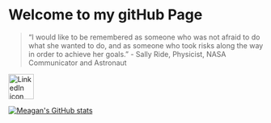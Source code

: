 # Welcome to my gitHub Page
> “I would like to be remembered as someone who was not afraid to do what she wanted to do, and as someone who took risks along the way in order to achieve her goals.” - Sally Ride, Physicist, NASA Communicator and Astronaut
> 

<a href="https://www.linkedin.com/in/meaganhsmith/"><img src="https://lh3.googleusercontent.com/bohRXNid1ox_tofeglePNgzL7-hnYTDvVvuaLLXHxGxFqFg97iyAlesmRaBBYcn7EBKLY7OVzSM2rr7vhYwjK7zz9pj1EHokEt-t8AJFL5ZW0aQMdDI5QvSdXSyH1H-qbFd6vQ-x8A=w2400" alt="LinkedIn icon" height="50" /></a>

[![Meagan's GitHub stats](https://github-readme-stats.vercel.app/api?username=meagan13)](https://github.com/anuraghazra/github-readme-stats)
